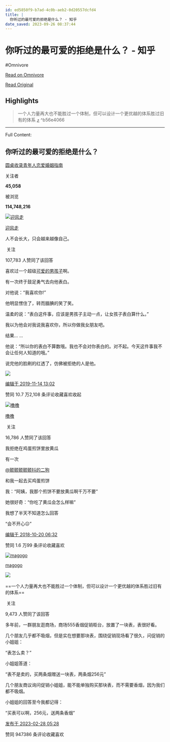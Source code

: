 ```yaml
---
id: ed5850f9-b7ad-4c0b-aeb2-0d20557dcfd4
title: |
  你听过的最可爱的拒绝是什么？ - 知乎
date_saved: 2023-09-26 08:37:44
---
```


# 你听过的最可爱的拒绝是什么？ - 知乎
#Omnivore

[Read on Omnivore](https://omnivore.app/me/https-www-zhihu-com-question-29461632-answer-784237412-18ad17e9776)

[Read Original](https://www.zhihu.com/question/29461632/answer/784237412)

## Highlights

> 一个人力量再大也不能胜过一个体制，但可以设计一个更优越的体系胜过旧有的体系 [⤴️](https://omnivore.app/me/https-www-zhihu-com-question-29461632-answer-784237412-18ad17e9776#b56e4066-c985-444c-b661-14d315bf786b)  ^b56e4066


--- 

Full Content: 

## 你听过的最可爱的拒绝是什么？

[圆桌收录青年人恋爱婚姻指南](https://www.zhihu.com/roundtable/qingnianrenzhinan)

关注者

**45,058**

被浏览

**114,748,216**

[![迎风走](https://proxy-prod.omnivore-image-cache.app/0x0,siGip-GouMD40bm4TZadN0GiA2AKN8xpj7Btm5bTUqqs/https://picx.zhimg.com/v2-a2ee0ac2b035f5587e0d67e09f214a33_l.jpg?source=1940ef5c)](https://www.zhihu.com/people/si-si-71-75)

[迎风走](https://www.zhihu.com/people/si-si-71-75)

人不会长大，只会越来越像自己。

​ 关注

107,783 人赞同了该回答

喜欢过一个超级[可爱的男孩子](https://www.zhihu.com/search?q=%E5%8F%AF%E7%88%B1%E7%9A%84%E7%94%B7%E5%AD%A9%E5%AD%90&search%5Fsource=Entity&hybrid%5Fsearch%5Fsource=Entity&hybrid%5Fsearch%5Fextra=%7B%22sourceType%22%3A%22answer%22%2C%22sourceId%22%3A784237412%7D)啊。

有一次终于鼓足勇气去向他表白。

对他说：“我喜欢你!”

他明显愣住了，转而腼腆的笑了笑。

温柔的说：“表白这件事，应该是男孩子主动一点，让女孩子表白算什么。”

我以为他会对我说我喜欢你，所以你做我女朋友吧。

结果... ...

他说：“所以你的表白不算数哦。我也不会对你表白的。对不起。今天这件事我不会让任何人知道的哦。”

说完他的脸刷的红透了，仿佛被拒绝的人是他。

![](https://proxy-prod.omnivore-image-cache.app/576x768,swv6h6GGI8TO4Bs0EVb41jwPNFlNBAjEXKXUKsYivfuM/https://picx.zhimg.com/50/v2-dbbb7aa38bac281e311409519880e65b_720w.jpg?source=1940ef5c)

[编辑于 2019-11-14 13:02](https://www.zhihu.com/question/29461632/answer/784237412)

​赞同 10.7 万​​2,108 条评论​收藏​喜欢收起​

[![噜噜](https://proxy-prod.omnivore-image-cache.app/0x0,sr23UGZvVlnRMgm7MSONb8caE0QIly1eXiSo33RM9P2k/https://pica.zhimg.com/v2-06871c96fbcb5ae6d7e3eb065d1af819_l.jpg?source=1940ef5c)](https://www.zhihu.com/people/yang-lu-19-7)

[噜噜](https://www.zhihu.com/people/yang-lu-19-7)

​ 关注

16,786 人赞同了该回答

我拒绝在鸡蛋煎饼里放黄瓜

有一次 

[@颤颤颤颤颤抖的二狗](https://www.zhihu.com/people/9a4d4062d90eb6ac3dbc786b2c9c6911)

 和我一起去买鸡蛋煎饼

我：“阿姨，我那个煎饼不要放黄瓜啊千万不要”

她很好奇：“你吃了黄瓜会怎么样嘛”

我想了半天不知道怎么回答

“会不开心☹️”

[编辑于 2018-10-20 06:32](https://www.zhihu.com/question/29461632/answer/499080905)

​赞同 1.6 万​​99 条评论​收藏​喜欢

[![magogo](https://proxy-prod.omnivore-image-cache.app/0x0,sUgVMJXS3ZX-9U72A5DVzPRXqJDTP8kERBkYXWM4amlg/https://picx.zhimg.com/v2-b4d8103bf37b47a34f7471e566a5d9ec_l.jpg?source=1940ef5c)](https://www.zhihu.com/people/magogo)

[magogo](https://www.zhihu.com/people/magogo)

​![](https://proxy-prod.omnivore-image-cache.app/0x0,sEQaOWrSM4sYxMszrQ6lhsM51WgM5AvlqxCkeG6GJZz4/https://pic1.zhimg.com/v2-4812630bc27d642f7cafcd6cdeca3d7a.jpg?source=88ceefae)

==一个人力量再大也不能胜过一个体制，但可以设计一个更优越的体系胜过旧有的体系==

​ 关注

9,473 人赞同了该回答

多年前，一群朋友逛商场，商场555香烟促销柜台，放置了一块表，表很好看。

几个朋友几乎都不吸烟，但是实在想要那块表，围绕促销现场看了很久，问促销的小姐姐：

“表怎么卖？”

小姐姐答道：

“表不是卖的，买两条烟赠送一块表，两条烟256元”

几个朋友商议询问促销小姐姐，能不能单独购买那块表，而不需要香烟，因为我们都不吸烟。

小姐姐的回答至今我都记得：

“买表可以啊，256元，送两条香烟”

[发布于 2023-02-28 05:28](https://www.zhihu.com/question/29461632/answer/2914663220)

​赞同 9473​​86 条评论​收藏​喜欢
